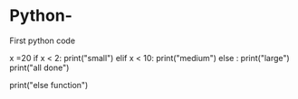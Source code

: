 # Python-
First python code

x =20
if x < 2:
   print("small")
elif x < 10:
   print("medium")
else  :
   print("large")
print("all done")

print("else function")

